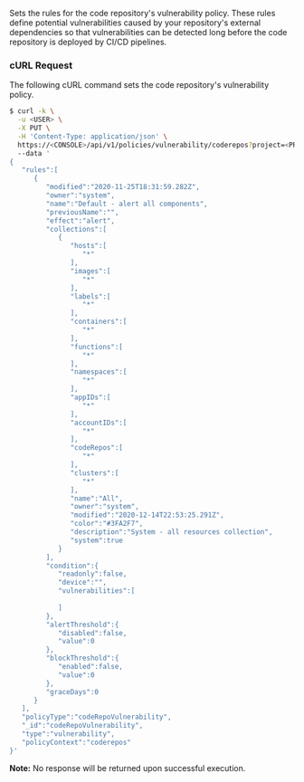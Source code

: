 Sets the rules for the code repository's vulnerability policy. These rules define potential vulnerabilities caused by your repository's external dependencies so that vulnerabilities can be detected long before the code repository is deployed by CI/CD pipelines.

### cURL Request

The following cURL command sets the code repository's vulnerability policy. 

```bash
$ curl -k \
  -u <USER> \
  -X PUT \
  -H 'Content-Type: application/json' \
  https://<CONSOLE>/api/v1/policies/vulnerability/coderepos?project=<PROJECT>
  --data '
{
   "rules":[
      {
         "modified":"2020-11-25T18:31:59.282Z",
         "owner":"system",
         "name":"Default - alert all components",
         "previousName":"",
         "effect":"alert",
         "collections":[
            {
               "hosts":[
                  "*"
               ],
               "images":[
                  "*"
               ],
               "labels":[
                  "*"
               ],
               "containers":[
                  "*"
               ],
               "functions":[
                  "*"
               ],
               "namespaces":[
                  "*"
               ],
               "appIDs":[
                  "*"
               ],
               "accountIDs":[
                  "*"
               ],
               "codeRepos":[
                  "*"
               ],
               "clusters":[
                  "*"
               ],
               "name":"All",
               "owner":"system",
               "modified":"2020-12-14T22:53:25.291Z",
               "color":"#3FA2F7",
               "description":"System - all resources collection",
               "system":true
            }
         ],
         "condition":{
            "readonly":false,
            "device":"",
            "vulnerabilities":[
               
            ]
         },
         "alertThreshold":{
            "disabled":false,
            "value":0
         },
         "blockThreshold":{
            "enabled":false,
            "value":0
         },
         "graceDays":0
      }
   ],
   "policyType":"codeRepoVulnerability",
   "_id":"codeRepoVulnerability",
   "type":"vulnerability",
   "policyContext":"coderepos"
}'
```

**Note:** No response will be returned upon successful execution.

